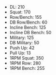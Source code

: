 * DL: 210
*  Squat: 170
*  Row/Bench: 155
*  DB Row/Bench: 60
*  Incline Bench: 125
*  Incline DB Bench: 50
*  Military: 125
*  DB Military: 50
*  Push Up: 42
*  Pull Up: 13
*  1RPM Squat: 350
*  1RPM Row: 280
*  1RPM Bench: 255
